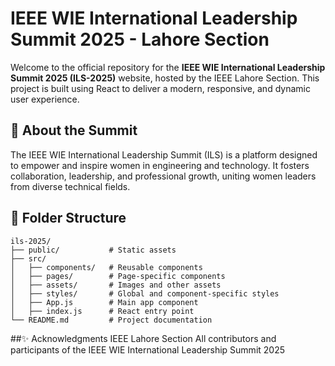 # IEEE WIE International Leadership Summit 2025 - Lahore Section

Welcome to the official repository for the **IEEE WIE International Leadership Summit 2025 (ILS-2025)** website, hosted by the IEEE Lahore Section. This project is built using React to deliver a modern, responsive, and dynamic user experience.

## 🌟 About the Summit

The IEEE WIE International Leadership Summit (ILS) is a platform designed to empower and inspire women in engineering and technology. It fosters collaboration, leadership, and professional growth, uniting women leaders from diverse technical fields.



## 📂 Folder Structure

```plaintext
ils-2025/
├── public/           # Static assets
├── src/
│   ├── components/   # Reusable components
│   ├── pages/        # Page-specific components
│   ├── assets/       # Images and other assets
│   ├── styles/       # Global and component-specific styles
│   ├── App.js        # Main app component
│   ├── index.js      # React entry point
└── README.md         # Project documentation
```

##✨ Acknowledgments
IEEE Lahore Section
All contributors and participants of the IEEE WIE International Leadership Summit 2025
